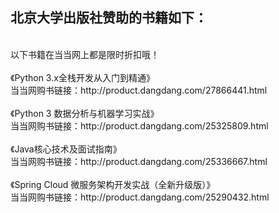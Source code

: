 ## 北京大学出版社赞助的书籍如下：

<br>
以下书籍在当当网上都是限时折扣哦！
<br><br>
《Python 3.x全栈开发从入门到精通》  <br>
当当网购书链接：http://product.dangdang.com/27866441.html
<br><br>
《Python 3 数据分析与机器学习实战》  <br>
当当网购书链接：http://product.dangdang.com/25325809.html
<br><br>
《Java核心技术及面试指南》  <br>
当当网购书链接：http://product.dangdang.com/25336667.html
<br><br>
《Spring Cloud 微服务架构开发实战（全新升级版）》  <br>
当当网购书链接：http://product.dangdang.com/25290432.html


